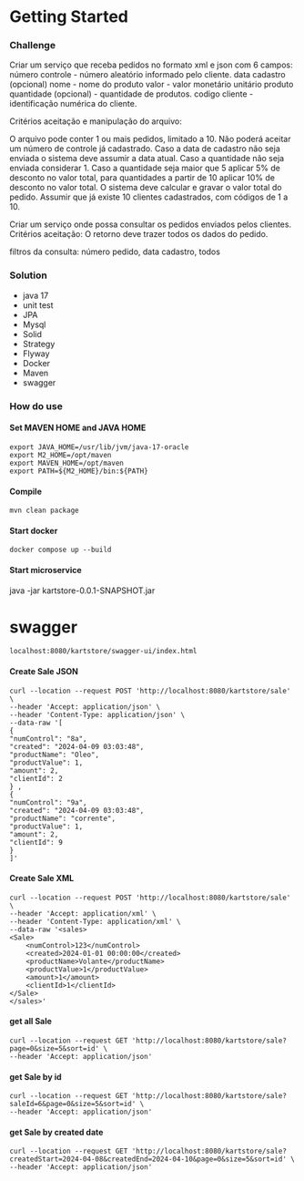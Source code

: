 # Getting Started

### Challenge 

Criar um serviço que receba pedidos no formato xml e json com 6 campos:
número controle - número aleatório informado pelo cliente.
data cadastro (opcional)
nome - nome do produto
valor - valor monetário unitário produto
quantidade (opcional) - quantidade de produtos.
codigo cliente - identificação numérica do cliente.

Critérios aceitação e manipulação do arquivo:

O arquivo pode conter 1 ou mais pedidos, limitado a 10.
Não poderá aceitar um número de controle já cadastrado.
Caso a data de cadastro não seja enviada o sistema deve assumir a data atual.
Caso a quantidade não seja enviada considerar 1.
Caso a quantidade seja maior que 5 aplicar 5% de desconto no valor total, para quantidades a partir de 10 aplicar 10% de desconto no valor total.
O sistema deve calcular e gravar o valor total do pedido.
Assumir que já existe 10 clientes cadastrados, com códigos de 1 a 10.


Criar um serviço onde possa consultar os pedidos enviados pelos clientes.
Critérios aceitação:
O retorno deve trazer todos os dados do pedido.

filtros da consulta:
número pedido, data cadastro, todos

### Solution

- java 17
- unit test
- JPA
- Mysql
- Solid
- Strategy
- Flyway
- Docker
- Maven
- swagger

### How do use

#### Set MAVEN HOME and JAVA HOME 
```
export JAVA_HOME=/usr/lib/jvm/java-17-oracle
export M2_HOME=/opt/maven
export MAVEN_HOME=/opt/maven
export PATH=${M2_HOME}/bin:${PATH}
```

#### Compile
```
mvn clean package
```

#### Start docker
```
docker compose up --build
```

#### Start microservice 
java -jar kartstore-0.0.1-SNAPSHOT.jar

# swagger 
```
localhost:8080/kartstore/swagger-ui/index.html
```

#### Create Sale JSON
```
curl --location --request POST 'http://localhost:8080/kartstore/sale' \
--header 'Accept: application/json' \
--header 'Content-Type: application/json' \
--data-raw '[
{
"numControl": "8a",
"created": "2024-04-09 03:03:48",
"productName": "Oleo",
"productValue": 1,
"amount": 2,
"clientId": 2
} ,
{
"numControl": "9a",
"created": "2024-04-09 03:03:48",
"productName": "corrente",
"productValue": 1,
"amount": 2,
"clientId": 9
}  
]'
```

#### Create Sale XML
```
curl --location --request POST 'http://localhost:8080/kartstore/sale' \
--header 'Accept: application/xml' \
--header 'Content-Type: application/xml' \
--data-raw '<sales>
<Sale>
	<numControl>123</numControl>
	<created>2024-01-01 00:00:00</created>
	<productName>Volante</productName>
	<productValue>1</productValue>
	<amount>1</amount>
	<clientId>1</clientId>
</Sale>
</sales>'
```


#### get all Sale 
```
curl --location --request GET 'http://localhost:8080/kartstore/sale?page=0&size=5&sort=id' \
--header 'Accept: application/json'
```


#### get Sale by id
```
curl --location --request GET 'http://localhost:8080/kartstore/sale?saleId=6&page=0&size=5&sort=id' \
--header 'Accept: application/json'
```


#### get Sale by created date
```
curl --location --request GET 'http://localhost:8080/kartstore/sale?createdStart=2024-04-08&createdEnd=2024-04-10&page=0&size=5&sort=id' \
--header 'Accept: application/json'
```







